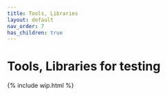```yaml
---
title: Tools, Libraries
layout: default
nav_order: 7
has_children: true
---
```


# Tools, Libraries for testing

{% include wip.html %}